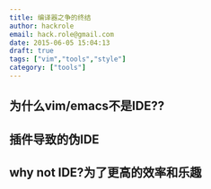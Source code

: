 ```yaml
---
title: 编译器之争的终结
author: hackrole
email: hack.role@gmail.com
date: 2015-06-05 15:04:13
draft: true
tags: ["vim","tools","style"]
category: ["tools"]
---
```




为什么vim/emacs不是IDE??
------------------------


插件导致的伪IDE
---------------


why not IDE?为了更高的效率和乐趣
--------------------------------

